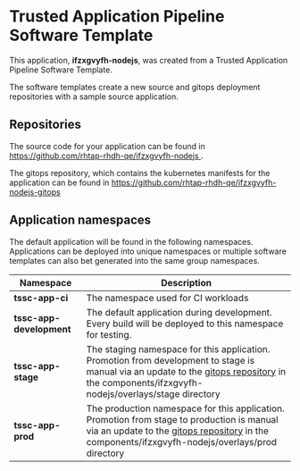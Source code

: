 # Trusted Application Pipeline Software Template

This application, **ifzxgvyfh-nodejs**, was created from a Trusted Application Pipeline Software Template.

The software templates create a new source and gitops deployment repositories with a sample source application. 

## Repositories

The source code for your application can be found in [https://github.com/rhtap-rhdh-qe/ifzxgvyfh-nodejs ](https://github.com/rhtap-rhdh-qe/ifzxgvyfh-nodejs ).
 
The gitops repository, which contains the kubernetes manifests for the application can be found in 
[https://github.com/rhtap-rhdh-qe/ifzxgvyfh-nodejs-gitops ](https://github.com/rhtap-rhdh-qe/ifzxgvyfh-nodejs-gitops ) 

## Application namespaces 

The default application will be found in the following namespaces. Applications can be deployed into unique namespaces or multiple software templates can also bet generated into the same group namespaces.  

|  Namespace   |  Description   |  
| -------- | -------- |
| **tssc-app-ci** | The namespace used for CI workloads |
| **tssc-app-development** | The default application during development. Every build will be deployed to this namespace for testing. |
| **tssc-app-stage** | The staging namespace for this application. Promotion from development to stage is manual via an update to the [gitops repository](https://github.com/rhtap-rhdh-qe/ifzxgvyfh-nodejs-gitops ) in the components/ifzxgvyfh-nodejs/overlays/stage directory |
| **tssc-app-prod** | The production namespace for this application. Promotion from stage to production is manual via an update to the [gitops repository](https://github.com/rhtap-rhdh-qe/ifzxgvyfh-nodejs-gitops ) in the components/ifzxgvyfh-nodejs/overlays/prod directory |